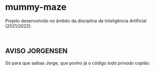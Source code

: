 # mummy-maze
Projeto desenvolvido no âmbito da disciplina de Inteligência Artificial (2021/2022).

<br/>

## AVISO JORGENSEN
Só para que saibas Jorge, que ponho já o código *todo privado* copião.
